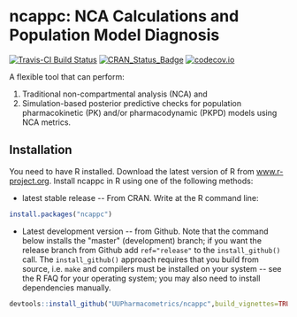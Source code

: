 ncappc: NCA Calculations and Population Model Diagnosis
======

[![Travis-CI Build Status](https://travis-ci.org/UUPharmacometrics/ncappc.svg?branch=master)](https://travis-ci.org/UUPharmacometrics/ncappc)
[![CRAN_Status_Badge](http://www.r-pkg.org/badges/version/ncappc)](https://CRAN.R-project.org/package=ncappc)
[![codecov.io](https://codecov.io/github/UUPharmacometrics/ncappc/coverage.svg?branch=master)](https://codecov.io/github/UUPharmacometrics/ncappc?branch=master)

A flexible tool that can perform: 
1. Traditional non-compartmental analysis (NCA) and 
2. Simulation-based posterior predictive checks for population
    pharmacokinetic (PK) and/or pharmacodynamic (PKPD) models using NCA metrics. 
    
## Installation

You need to have R installed.  Download the latest version of R from www.r-project.org.
Install ncappc in R using one of the following methods:

* latest stable release -- From CRAN.  Write at the R command line:

```r
install.packages("ncappc")
```

* Latest development version -- from Github. Note that the command below installs the "master" 
(development) branch; if you want the release branch from Github add `ref="release"` to the
`install_github()` call. The `install_github()` approach requires that you build from source, 
i.e. `make` and compilers must be installed on your system -- see the R FAQ for your operating system; 
you may also need to install dependencies manually.

```r
devtools::install_github("UUPharmacometrics/ncappc",build_vignettes=TRUE)
```


